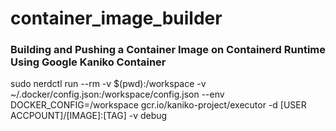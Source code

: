 # container_image_builder
### Building and Pushing a Container Image on Containerd Runtime Using Google Kaniko Container


sudo nerdctl run --rm -v $(pwd):/workspace -v ~/.docker/config.json:/workspace/config.json --env DOCKER_CONFIG=/workspace gcr.io/kaniko-project/executor -d [USER ACCPOUNT]/[IMAGE]:[TAG] -v debug
